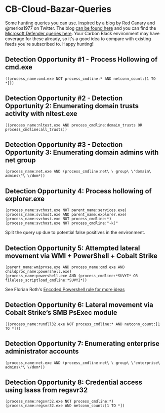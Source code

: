 # CB-Cloud-Bazar-Queries
Some hunting queries you can use. 
Inspired by a blog by Red Canary and @merlos1977 on Twitter. The blog [can be found here](https://redcanary.com/blog/how-one-hospital-thwarted-a-ryuk-ransomware-outbreak/) and you can find the [Microsoft Defender queries here](https://github.com/gmellini/Microsoft-Defender-Security-Center-Hunting-Queries). Your Carbon Black environment may have coverage for these already, so it's a good idea to compare with existing feeds you're subscribed to. Happy hunting!

## Detection Opportunity #1 - Process Hollowing of cmd.exe
```((process_name:cmd.exe NOT process_cmdline:* AND netconn_count:[1 TO *]))```

## Detection Opportunity #2 - Detection Opportunity 2: Enumerating domain trusts activity with nltest.exe
```((process_name:nltest.exe AND process_cmdline:domain_trusts OR process_cmdline:all_trusts))```

## Detection Opportunity #3 - Detection Opportunity 3: Enumerating domain admins with net group
```(process_name:net.exe AND (process_cmdline:net\ \ group\ \"domain\ admins\"\ \/dom*))```

## Detection Opportunity 4: Process hollowing of explorer.exe
```
(process_name:svchost.exe NOT parent_name:services.exe)
(process_name:svchost.exe AND parent_name:explorer.exe)
(process_name:svchost.exe NOT process_cmdline:*)
(process_name:svchost.exe NOT process_cmdline:"-k)"
```
Split the query up due to potential false positives in the environment. 

## Detection Opportunity 5: Attempted lateral movement via WMI + PowerShell + Cobalt Strike
```
(parent_name:wmiprvse.exe AND process_name:cmd.exe AND childproc_name:powershell.exe)
(process_name:powershell.exe AND (process_cmdline:*SUVYI* OR fileless_scriptload_cmdline:*SUVYI*))
```
See Florian Roth's [Encoded Powershell rule for more ideas](https://github.com/Neo23x0/sigma/blob/master/rules/windows/process_creation/win_susp_powershell_enc_cmd.yml)

## Detection Opportunity 6: Lateral movement via Cobalt Strike’s SMB PsExec module
```((process_name:rundll32.exe NOT process_cmdline:* AND netconn_count:[1 TO *]))```

## Detection Opportunity 7: Enumerating enterprise administrator accounts
```(process_name:net.exe AND (process_cmdline:net\ \ group\ \"enterprise\ admins\"\ \/dom*))```

## Detection Opportunity 8: Credential access using lsass from regsvr32
```
(process_name:regsvr32.exe NOT process_cmdline:*)
(process_name:regsvr32.exe AND netconn_count:[1 TO *])
